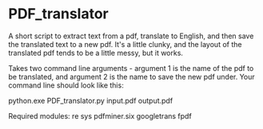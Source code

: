 # PDF_translator

A short script to extract text from a pdf, translate to English, and then save the translated text to a new pdf.
It's a little clunky, and the layout of the translated pdf tends to be a little messy, but it works.

Takes two command line arguments - argument 1 is the name of the pdf to be translated, and argument 2 is the name to save the new pdf under.
Your command line should look like this:

python.exe PDF_translator.py input.pdf output.pdf

Required modules:
re
sys
pdfminer.six
googletrans
fpdf
